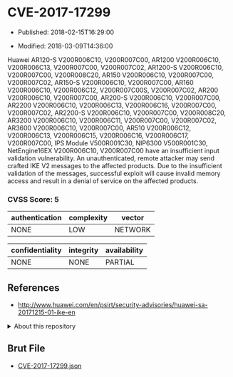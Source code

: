 # CVE-2017-17299

- Published: 2018-02-15T16:29:00

- Modified: 2018-03-09T14:36:00

Huawei AR120-S V200R006C10, V200R007C00, AR1200 V200R006C10, V200R006C13, V200R007C00, V200R007C02, AR1200-S V200R006C10, V200R007C00, V200R008C20, AR150 V200R006C10, V200R007C00, V200R007C02, AR150-S V200R006C10, V200R007C00, AR160 V200R006C10, V200R006C12, V200R007C00S, V200R007C02, AR200 V200R006C10, V200R007C00, AR200-S V200R006C10, V200R007C00, AR2200 V200R006C10, V200R006C13, V200R006C16, V200R007C00, V200R007C02, AR2200-S V200R006C10, V200R007C00, V200R008C20, AR3200 V200R006C10, V200R006C11, V200R007C00, V200R007C02, AR3600 V200R006C10, V200R007C00, AR510 V200R006C12, V200R006C13, V200R006C15, V200R006C16, V200R006C17, V200R007C00, IPS Module V500R001C30, NIP6300 V500R001C30, NetEngine16EX V200R006C10, V200R007C00 have an insufficient input validation vulnerability. An unauthenticated, remote attacker may send crafted IKE V2 messages to the affected products. Due to the insufficient validation of the messages, successful exploit will cause invalid memory access and result in a denial of service on the affected products.

### CVSS Score: **5**

| authentication | complexity | vector |
| --- | --- | --- |
| NONE | LOW | NETWORK |

| confidentiality | integrity | availability |
| --- | --- | --- |
| NONE | NONE | PARTIAL |

## References

* http://www.huawei.com/en/psirt/security-advisories/huawei-sa-20171215-01-ike-en

<details>
<summary>About this repository</summary> 

  This repository is part of the project [Live Hack CVE](https://github.com/Live-Hack-CVE). Main website can be found [www.live-hack.org](https://www.live-hack.org) 
  
  Made by [Sn0wAlice](https://github.com/Sn0wAlice) for the people that care about security and need to have a feed of the latest CVEs. Hope you enjoy it, don't forget to star the repo and follow me on [Twitter](https://twitter.com/Sn0wAlice) and [Github](https://github.com/Sn0wAlice). And that is my [personnal website](https://www.alice-snow.me/)

  - [Home Page](https://github.com/Live-Hack-CVE)
  - [Framework](https://github.com/Live-Hack-CVE/cve-framework)
  - [CVE database](https://github.com/Live-Hack-CVE/full_database)
  - [Changelog](https://github.com/Live-Hack-CVE/Changelog)
</details>

## Brut File

* [CVE-2017-17299.json](https://raw.githubusercontent.com/Live-Hack-CVE/full_database/main/cves/2017/CVE-2017-17299.json)


